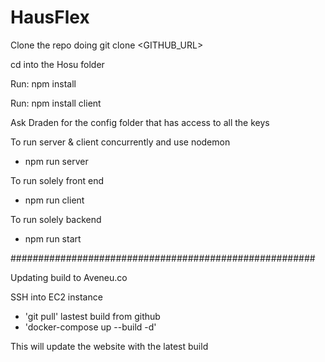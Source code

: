 # HausFlex


Clone the repo doing git clone <GITHUB_URL>

cd into the Hosu folder

Run: npm install

Run: npm install client

Ask Draden for the config folder that has access to all the keys

To run server & client concurrently and use nodemon
- npm run server

To run solely front end
- npm run client

To run solely backend
- npm run start




#######################################################

Updating build to Aveneu.co

SSH into EC2 instance
- 'git pull' lastest build from github
- 'docker-compose up --build -d'

This will update the website with the latest build


